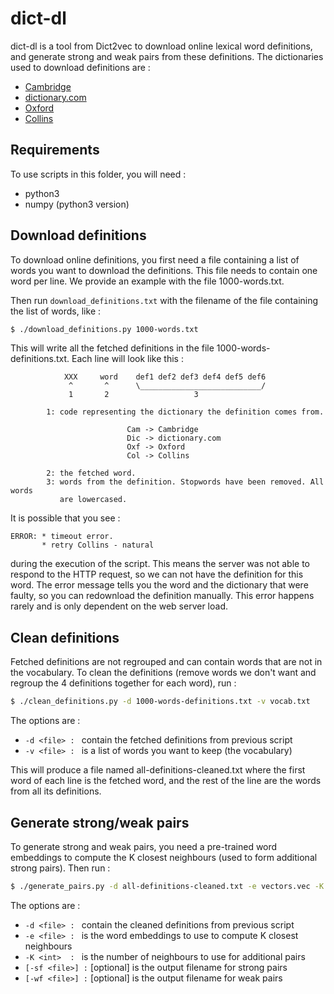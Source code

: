 dict-dl
=======

dict-dl is a tool from Dict2vec to download online lexical word definitions, and
generate strong and weak pairs from these definitions.  The dictionaries used to
download definitions are :

  * [Cambridge](http://dictionary.cambridge.org/dictionary/english/)
  * [dictionary.com](http://www.dictionary.com/)
  * [Oxford](https://en.oxforddictionaries.com/)
  * [Collins](http://www.collinsdictionary.com/dictionary/english/)


Requirements
------------

To use scripts in this folder, you will need :

  * python3
  * numpy (python3 version)


Download definitions
--------------------

To download online definitions, you first need a file containing a list of words
you want to download the definitions. This file needs to contain one word per
line. We provide an example with the file 1000-words.txt.

Then run `download_definitions.txt` with the filename of the file containing the
list of words, like :

```bash
$ ./download_definitions.py 1000-words.txt
```

This will write all the fetched definitions in the file
1000-words-definitions.txt. Each line will look like this :

```
            XXX     word    def1 def2 def3 def4 def5 def6
             ^       ^      \___________________________/
             1       2                   3

        1: code representing the dictionary the definition comes from.

                          Cam -> Cambridge
                          Dic -> dictionary.com
                          Oxf -> Oxford
                          Col -> Collins

        2: the fetched word.
        3: words from the definition. Stopwords have been removed. All words
           are lowercased.
```

It is possible that you see :

```
ERROR: * timeout error.
       * retry Collins - natural
```

during the execution of the script. This means the server was not able to
respond to the HTTP request, so we can not have the definition for this word.
The error message tells you the word and the dictionary that were faulty, so
you can redownload the definition manually. This error happens rarely and is
only dependent on the web server load.


Clean definitions
-----------------

Fetched definitions are not regrouped and can contain words that are not in
the vocabulary. To clean the definitions (remove words we don't want and
regroup the 4 definitions together for each word), run :

```bash
$ ./clean_definitions.py -d 1000-words-definitions.txt -v vocab.txt
```

The options are :

  * `-d <file> : ` <file> contain the fetched definitions from previous script
  * `-v <file> : ` <file> is a list of words you want to keep (the vocabulary)

This will produce a file named all-definitions-cleaned.txt where the first
word of each line is the fetched word, and the rest of the line are the words
from all its definitions.


Generate strong/weak pairs
--------------------------

To generate strong and weak pairs, you need a pre-trained word embeddings to
compute the K closest neighbours (used to form additional strong pairs). Then
run :

```bash
$ ./generate_pairs.py -d all-definitions-cleaned.txt -e vectors.vec -K 5
```

The options are :

  * `-d <file> : ` <file> contain the cleaned definitions from previous script
  * `-e <file> : ` <file> is the word embeddings to use to compute K closest neighbours
  * `-K <int>  : ` <int> is the number of neighbours to use for additional pairs
  * `[-sf <file>] :` [optional] <file> is the output filename for strong pairs
  * `[-wf <file>] :` [optional] <file> is the output filename for weak pairs


